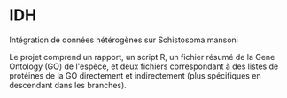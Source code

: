 # IDH
Intégration de données hétérogènes sur Schistosoma mansoni

Le projet comprend un rapport, un script R, un fichier résumé de la Gene Ontology (GO) de l'espèce, et deux fichiers correspondant à des listes de protéines de la GO directement et indirectement (plus spécifiques en descendant dans les branches).
